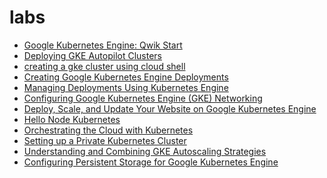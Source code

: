 # labs  
- [Google Kubernetes Engine: Qwik Start](https://www.cloudskillsboost.google/focuses/878?catalog_rank=%7B%22rank%22%3A2%2C%22num_filters%22%3A1%2C%22has_search%22%3Atrue%7D&parent=catalog&search_id=52496169)
- [Deploying GKE Autopilot Clusters](https://www.cloudskillsboost.google/paths/11/course_templates/2/labs/562180)
- [creating a gke cluster using cloud shell](https://www.cloudskillsboost.google/paths/11/course_templates/2/labs/562186
)  
- [Creating Google Kubernetes Engine Deployments](https://www.cloudskillsboost.google/paths/76/course_templates/34/labs/559711)
- [Managing Deployments Using Kubernetes Engine](https://www.cloudskillsboost.google/course_templates/783/labs/558270)
- [Configuring Google Kubernetes Engine (GKE) Networking](https://www.cloudskillsboost.google/paths/76/course_templates/34/labs/559720)
- [Deploy, Scale, and Update Your Website on Google Kubernetes Engine](https://www.cloudskillsboost.google/focuses/10470?catalog_rank=%7B%22rank%22%3A56%2C%22num_filters%22%3A1%2C%22has_search%22%3Afalse%7D&parent=catalog)
- [Hello Node Kubernetes](https://www.cloudskillsboost.google/focuses/564?catalog_rank=%7B%22rank%22%3A3%2C%22num_filters%22%3A1%2C%22has_search%22%3Atrue%7D&parent=catalog&search_id=52496254)
- [Orchestrating the Cloud with Kubernetes](https://www.cloudskillsboost.google/focuses/557?catalog_rank=%7B%22rank%22%3A4%2C%22num_filters%22%3A1%2C%22has_search%22%3Atrue%7D&parent=catalog&search_id=52496254)
- [Setting up a Private Kubernetes Cluster](https://www.cloudskillsboost.google/focuses/867?catalog_rank=%7B%22rank%22%3A5%2C%22num_filters%22%3A1%2C%22has_search%22%3Atrue%7D&parent=catalog&search_id=52496254)
- [Understanding and Combining GKE Autoscaling Strategies](https://www.cloudskillsboost.google/focuses/15636?catalog_rank=%7B%22rank%22%3A37%2C%22num_filters%22%3A1%2C%22has_search%22%3Atrue%7D&parent=catalog&search_id=52496675)
- [Configuring Persistent Storage for Google Kubernetes Engine](https://www.cloudskillsboost.google/paths/76/course_templates/34/labs/559729)
